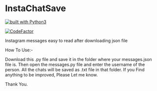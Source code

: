 # InstaChatSave

<a href="https://www.python.org/" rel="nofollow">
  <img src="https://camo.githubusercontent.com/a44e54c153aa262717a8871d64fa112bd9f06345/68747470733a2f2f696d672e736869656c64732e696f2f62616467652f6275696c74253230776974682d507974686f6e332d677265656e2e737667" alt="built with Python3" data-canonical-src="https://img.shields.io/badge/built%20with-Python3-green.svg" style="max-width:100%;">
</a>

[![CodeFactor](https://www.codefactor.io/repository/github/vibhavnirmal/instachatsave/badge)](https://www.codefactor.io/repository/github/vibhavnirmal/instachatsave)

Instagram messages easy to read after downloading json file

How To Use:-

  Download this .py file and save it in the folder where your messages.json file is.
  Then open the messages.py file and enter the username of the person.
  All the chats will be saved as .txt file in that folder.
  If you Find anything to be improved, Please Let me know.

 Thank You.
